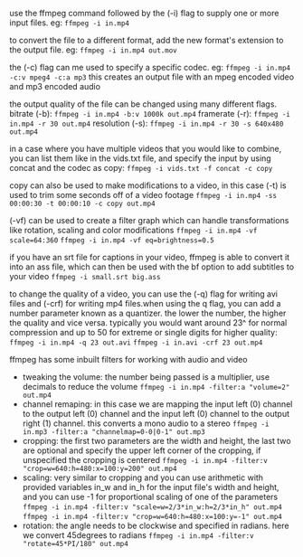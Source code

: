 use the ffmpeg command followed by the (-i) flag to supply one or more input files. eg:
`ffmpeg -i in.mp4`

to convert the file to a different format, add the new format's extension to the output file. eg:
`ffmpeg -i in.mp4 out.mov`

the (-c) flag can me used to specify a specific codec. eg:
`ffmpeg -i in.mp4 -c:v mpeg4 -c:a mp3`
this creates an output file with an mpeg encoded video and mp3 encoded audio

the output quality of the file can be changed using many different flags.
bitrate (-b):
`ffmpeg -i in.mp4 -b:v 1000k out.mp4`
framerate (-r):
`ffmpeg -i in.mp4 -r 30 out.mp4`
resolution (-s):
`ffmpeg -i in.mp4 -r 30 -s 640x480 out.mp4`

in a case where you have multiple videos that you would like to combine, you can list them like in the vids.txt file, and specify the input by using concat and the codec as copy:
`ffmpeg -i vids.txt -f concat -c copy`

copy can also be used to make modifications to a video, in this case (-t) is used to trim some seconds off of a video footage
`ffmpeg -i in.mp4 -ss 00:00:30 -t 00:00:10 -c copy out.mp4`

(-vf) can be used to create a filter graph which can handle transformations like rotation, scaling and color modifications
`ffmpeg -i in.mp4 -vf scale=64:360`
`ffmpeg -i in.mp4 -vf eq=brightness=0.5`

if you have an srt file for captions in your video, ffmpeg is able to convert it into an ass file, which can then be used with the bf option to add subtitles to your video
`ffmpeg -i small.srt big.ass`

to change the quality of a video, you can use the (-q) flag for writing avi files and (-crf) for writing mp4 files.when using the q flag, you can add a number parameter known as a quantizer. the lower the number, the higher the quality and vice versa. typically you would want around 23^ for normal compression and up to 50 for extreme or single digits for higher quality:
`ffmpeg -i in.mp4 -q 23 out.avi`
`ffmpeg -i in.avi -crf 23 out.mp4`

ffmpeg has some inbuilt filters for working with audio and video

-   tweaking the volume: the number being passed is a multiplier, use decimals to reduce the volume
    `ffmpeg -i in.mp4 -filter:a "volume=2" out.mp4`
-   channel remaping: in this case we are mapping the input left (0) channel to the output left (0) channel and the input left (0) channel to the output right (1) channel. this converts a mono audio to a stereo
    `ffmpeg -i in.mp3 -filter:a "channelmap=0-0|0-1" out.mp3`
-   cropping: the first two parameters are the width and height, the last two are optional and specify the upper left corner of the cropping, if unspecified the cropping is centered
    `ffmpeg -i in.mp4 -filter:v "crop=w=640:h=480:x=100:y=200" out.mp4`
-   scaling: very similar to cropping and you can use arithmetic with provided variables in_w and in_h for the input file's width and height, and you can use -1 for proportional scaling of one of the parameters
    `ffmpeg -i in.mp4 -filter:v "scale=w=2/3*in_w:h=2/3*in_h" out.mp4`
    `ffmpeg -i in.mp4 -filter:v "crop=w=640:h=480:x=100:y=-1" out.mp4`
-   rotation: the angle needs to be clockwise and specified in radians. here we convert 45degrees to radians
    `ffmpeg -i in.mp4 -filter:v "rotate=45*PI/180" out.mp4`
